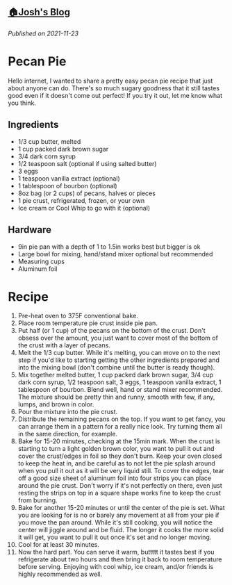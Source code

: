<!--
Title: Pecan Pie Recipe
Description: An easy pecan pie recipe. Sweet sugary goodness.
Keywords: recipe pie
-->
[:house:Josh's Blog](https://github.com/seajoshc)
---

###### Published on 2021-11-23

# Pecan Pie

Hello internet, I wanted to share a pretty easy pecan pie recipe that just about anyone can do. There's so much sugary goodness that it still tastes good even if it doesn't come out perfect! If you try it out, let me know what you think.

## Ingredients

- 1/3 cup butter, melted
- 1 cup packed dark brown sugar
- 3/4 dark corn syrup
- 1/2 teaspoon salt (optional if using salted butter)
- 3 eggs
- 1 teaspoon vanilla extract (optional)
- 1 tablespoon of bourbon (optional)
- 8oz bag (or 2 cups) of pecans, halves or pieces
- 1 pie crust, refrigerated, frozen, or your own
- Ice cream or Cool Whip to go with it (optional)

## Hardware

- 9in pie pan with a depth of 1 to 1.5in works best but bigger is ok
- Large bowl for mixing, hand/stand mixer optional but recommended
- Measuring cups
- Aluminum foil

# Recipe

1. Pre-heat oven to 375F conventional bake.
1. Place room temperature pie crust inside pie pan.
1. Put half (or 1 cup) of the pecans on the bottom of the crust. Don't obsess over the amount, you just want to cover most of the bottom of the crust with a layer of pecans.
1. Melt the 1/3 cup butter. While it's melting, you can move on to the next step if you'd like to starting getting the other ingredients prepared and into the mixing bowl (don't combine until the butter is ready though).
1. Mix together melted butter, 1 cup packed dark brown sugar, 3/4 cup dark corn syrup, 1/2 teaspoon salt, 3 eggs, 1 teaspoon vanilla extract, 1 tablespoon of bourbon. Blend well, hand or stand mixer recommended. The mixture should be pretty thin and runny, smooth with few, if any, lumps, and brown in color.
1. Pour the mixture into the pie crust.
1. Distribute the remaining pecans on the top. If you want to get fancy, you can arrange them in a pattern for a really nice look. Try turning them all in the same direction, for example.
1. Bake for 15-20 minutes, checking at the 15min mark. When the crust is starting to turn a light golden brown color, you want to pull it out and cover the crust/edges in foil so they don't burn. Keep your oven closed to keep the heat in, and be careful as to not let the pie splash around when you pull it out as it will be very liquid still. To cover the edges, tear off a good size sheet of aluminum foil into four strips you can place around the pie crust. Don't worry if it's not perfectly on there, even just resting the strips on top in a square shape works fine to keep the crust from burning.
1. Bake for another 15-20 minutes or until the center of the pie is set. What you are looking for is no or barely any movement at all from your pie if you move the pan around. While it's still cooking, you will notice the center will jiggle around and be fluid. The longer it cooks the more solid it will get, you want to pull it out once it's set and no longer moving.
1. Cool for at least 30 minutes.
1. Now the hard part. You can serve it warm, buttttt it tastes best if you refrigerate about two hours and then bring it back to room temperature before serving. Enjoying with cool whip, ice cream, and/or friends is highly recommended as well.
